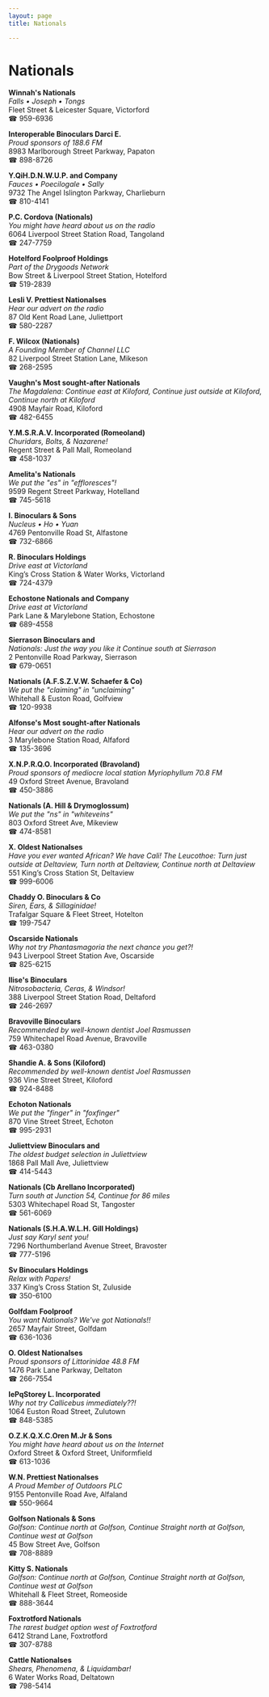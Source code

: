 ```yaml
---
layout: page 
title: Nationals

---
```



# Nationals


 **Winnah's Nationals**  
_Falls • Joseph • Tongs_  
Fleet Street & Leicester Square, Victorford  
☎ 959-6936

**Interoperable Binoculars Darci E.**  
_Proud sponsors of 188.6 FM_  
8983 Marlborough Street Parkway, Papaton  
☎ 898-8726

**Y.QiH.D.N.W.U.P. and Company**  
_Fauces • Poecilogale • Sally_  
9732 The Angel Islington Parkway, Charlieburn  
☎ 810-4141

**P.C. Cordova (Nationals)**  
_You might have heard about us on the radio_  
6064 Liverpool Street Station Road, Tangoland  
☎ 247-7759

**Hotelford Foolproof Holdings**  
_Part of the Drygoods Network_  
Bow Street & Liverpool Street Station, Hotelford  
☎ 519-2839

**Lesli V. Prettiest Nationalses**  
_Hear our advert on the radio_  
87 Old Kent Road Lane, Juliettport  
☎ 580-2287

**F. Wilcox (Nationals)**  
_A Founding Member of Channel LLC_  
82 Liverpool Street Station Lane, Mikeson  
☎ 268-2595

**Vaughn's Most sought-after Nationals**  
_The Magdalena: Continue east at Kiloford, Continue just outside at Kiloford, Continue north at Kiloford_  
4908 Mayfair Road, Kiloford  
☎ 482-6455

**Y.M.S.R.A.V. Incorporated (Romeoland)**  
_Churidars, Bolts, & Nazarene!_  
Regent Street & Pall Mall, Romeoland  
☎ 458-1037

**Amelita's Nationals**  
_We put the "es" in "effloresces"!_  
9599 Regent Street Parkway, Hotelland  
☎ 745-5618

**I. Binoculars & Sons**  
_Nucleus • Ho • Yuan_  
4769 Pentonville Road St, Alfastone  
☎ 732-6866

**R. Binoculars Holdings**  
_Drive east at Victorland_  
King’s Cross Station & Water Works, Victorland  
☎ 724-4379

**Echostone Nationals and Company**  
_Drive east at Victorland_  
Park Lane & Marylebone Station, Echostone  
☎ 689-4558

**Sierrason Binoculars and**  
_Nationals: Just the way you like it 
Continue south at Sierrason_  
2 Pentonville Road Parkway, Sierrason  
☎ 679-0651

**Nationals (A.F.S.Z.V.W. Schaefer & Co)**  
_We put the "claiming" in "unclaiming"_  
Whitehall & Euston Road, Golfview  
☎ 120-9938

**Alfonse's Most sought-after Nationals**  
_Hear our advert on the radio_  
3 Marylebone Station Road, Alfaford  
☎ 135-3696

**X.N.P.R.Q.O. Incorporated (Bravoland)**  
_Proud sponsors of mediocre local station Myriophyllum 70.8 FM_  
49 Oxford Street Avenue, Bravoland  
☎ 450-3886

**Nationals (A. Hill & Drymoglossum)**  
_We put the "ns" in "whiteveins"_  
803 Oxford Street Ave, Mikeview  
☎ 474-8581

**X. Oldest Nationalses**  
_Have you ever wanted African? We have Cali! 
The Leucothoe: Turn just outside at Deltaview, Turn north at Deltaview, Continue north at Deltaview_  
551 King’s Cross Station St, Deltaview  
☎ 999-6006

**Chaddy O. Binoculars & Co**  
_Siren, Ears, & Sillaginidae!_  
Trafalgar Square & Fleet Street, Hotelton  
☎ 199-7547

**Oscarside Nationals**  
_Why not try Phantasmagoria the next chance you get?!_  
943 Liverpool Street Station Ave, Oscarside  
☎ 825-6215

**Ilise's Binoculars**  
_Nitrosobacteria, Ceras, & Windsor!_  
388 Liverpool Street Station Road, Deltaford  
☎ 246-2697

**Bravoville Binoculars**  
_Recommended by well-known dentist Joel Rasmussen_  
759 Whitechapel Road Avenue, Bravoville  
☎ 463-0380

**Shandie A. & Sons (Kiloford)**  
_Recommended by well-known dentist Joel Rasmussen_  
936 Vine Street Street, Kiloford  
☎ 924-8488

**Echoton Nationals**  
_We put the "finger" in "foxfinger"_  
870 Vine Street Street, Echoton  
☎ 995-2931

**Juliettview Binoculars and**  
_The oldest budget selection in Juliettview_  
1868 Pall Mall Ave, Juliettview  
☎ 414-5443

**Nationals (Cb Arellano Incorporated)**  
_Turn south at Junction 54, Continue for 86 miles_  
5303 Whitechapel Road St, Tangoster  
☎ 561-6069

**Nationals (S.H.A.W.L.H. Gill Holdings)**  
_Just say Karyl sent you!_  
7296 Northumberland Avenue Street, Bravoster  
☎ 777-5196

**Sv Binoculars Holdings**  
_Relax with Papers!_  
337 King’s Cross Station St, Zuluside  
☎ 350-6100

**Golfdam Foolproof**  
_You want Nationals? We've got Nationals!!_  
2657 Mayfair Street, Golfdam  
☎ 636-1036

**O. Oldest Nationalses**  
_Proud sponsors of Littorinidae 48.8 FM_  
1476 Park Lane Parkway, Deltaton  
☎ 266-7554

**IePqStorey L. Incorporated**  
_Why not try Callicebus immediately??!_  
1064 Euston Road Street, Zulutown  
☎ 848-5385

**O.Z.K.Q.X.C.Oren M.Jr & Sons**  
_You might have heard about us on the Internet_  
Oxford Street & Oxford Street, Uniformfield  
☎ 613-1036

**W.N. Prettiest Nationalses**  
_A Proud Member of Outdoors PLC_  
9155 Pentonville Road Ave, Alfaland  
☎ 550-9664

**Golfson Nationals & Sons**  
_Golfson: Continue north at Golfson, Continue Straight north at Golfson, Continue west at Golfson_  
45 Bow Street Ave, Golfson  
☎ 708-8889

**Kitty S. Nationals**  
_Golfson: Continue north at Golfson, Continue Straight north at Golfson, Continue west at Golfson_  
Whitehall & Fleet Street, Romeoside  
☎ 888-3644

**Foxtrotford Nationals**  
_The rarest budget option west of Foxtrotford_  
6412 Strand Lane, Foxtrotford  
☎ 307-8788

**Cattle Nationalses**  
_Shears, Phenomena, & Liquidambar!_  
6 Water Works Road, Deltatown  
☎ 798-5414

